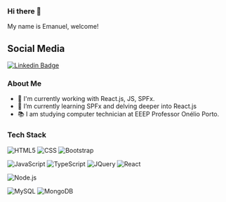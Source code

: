 ### Hi there 👋
My name is Emanuel, welcome!

## Social Media
[![Linkedin Badge](https://img.shields.io/badge/-LinkedIn-blue?style=flat-square&logo=Linkedin&logoColor=white&link=https://www.linkedin.com/in/leonardo-narita-0949b418b/)](https://www.linkedin.com/in/emanueldms/)
### About Me
<!--**emanueldms/emanueldms** is a ✨ _special_ ✨ repository because its `README.md` (this file) appears on your GitHub profile.-->
- 🔭 I'm currently working with React.js, JS, SPFx.
- 🌱 I’m currently learning SPFx and delving deeper into React.js
- 📚 I am studying computer technician at EEEP Professor Onélio Porto.

### Tech Stack
  ![HTML5](https://img.shields.io/badge/-HTML5-333333?style=flat&logo=HTML5)
  ![CSS](https://img.shields.io/badge/-CSS-333333?style=flat&logo=CSS3&logoColor=1572B6)
  ![Bootstrap](https://img.shields.io/badge/-Bootstrap-333333?style=flat&logo=bootstrap)
  
  ![JavaScript](https://img.shields.io/badge/-JavaScript-333333?style=flat&logo=javascript)
  ![TypeScript](https://img.shields.io/badge/-TypeScript-333333?style=flat&logo=typescript)
  ![JQuery](https://img.shields.io/badge/-JQuery-333333?style=flat&logo=jquery)
  ![React](https://img.shields.io/badge/-React-333333?style=flat&logo=react)
  
  ![Node.js](https://img.shields.io/badge/-Node.js-333333?style=flat&logo=node.js)
    
  ![MySQL](https://img.shields.io/badge/-MySQL-333333?style=flat&logo=mysql)
  ![MongoDB](https://img.shields.io/badge/-MongoDB-333333?style=flat&logo=mongodb)
